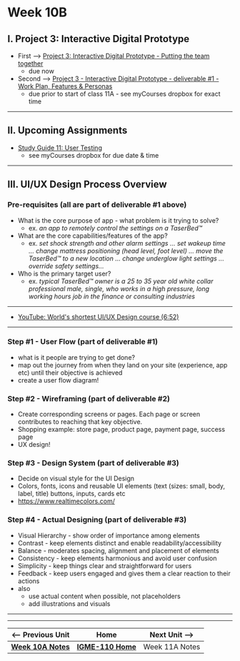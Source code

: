 # Week 10B

## I. Project 3: Interactive Digital Prototype
- First --> [Project 3: Interactive Digital Prototype - Putting the team together](../documents/p3-put-team-together.md)
  - due now
- Second --> [Project 3 - Interactive Digital Prototype - deliverable #1 - Work Plan, Features & Personas](../documents/p3-work-plan.md)
  - due prior to start of class 11A - see myCourses dropbox for exact time

---

## II. Upcoming Assignments

- [Study Guide 11: User Testing](https://docs.google.com/document/d/1f5h_8OBTGzORzFFOK5QamQqt4XgW4_Xe_ERmpZ9bmU0/edit?usp=sharing)
  - see myCourses dropbox for due date & time
 
---

## III. UI/UX Design Process Overview

### Pre-requisites (all are part of deliverable #1 above)
- What is the core purpose of app - what problem is it trying to solve?
  - ex. *an app to remotely control the settings on a TaserBed&trade;*
- What are the core capabilities/features of the app?
  - ex. *set shock strength and other alarm settings ... set wakeup time ... change mattress positioning (head level, foot level) ... move the TaserBed&trade; to a new location ... change underglow light settings ... override safety settings...*
- Who is the primary target user?
  - ex. *typical TaserBed&trade; owner is a 25 to 35 year old white collar professional male, single, who works in a high pressure, long working hours job in the finance or consulting industries*

---

- [YouTube: World's shortest UI/UX Design course (6:52)](https://www.youtube.com/watch?v=wIuVvCuiJhU)

---

### Step #1 - User Flow (part of deliverable #1)
- what is it people are trying to get done?
- map out the journey from when they land on your site (experience, app etc) until their objective is achieved
- create a user flow diagram!

### Step #2 - Wireframing (part of deliverable #2)
- Create corresponding screens or pages. Each page or screen contributes to reaching that key objective.
- Shopping example: store page, product page, payment page, success page 
- UX design!

### Step #3 - Design System (part of deliverable #3)
- Decide on visual style for the UI Design
- Colors, fonts, icons and reusable UI elements (text (sizes: small, body, label, title) buttons, inputs, cards etc
- https://www.realtimecolors.com/

### Step #4 - Actual Designing (part of deliverable #3)
- Visual Hierarchy - show order of importance among elements
- Contrast - keep elements distinct and enable readability/accessibility
- Balance - moderates spacing, alignment and placement of elements
- Consistency - keep elements harmonious and avoid user confusion
- Simplicity - keep things clear and straightforward for users
- Feedback - keep users engaged and gives them a clear reaction to their actions
- also
  - use actual content when possible, not placeholders
  - add illustrations and visuals

---
---

| <-- Previous Unit | Home | Next Unit -->
| --- | --- | --- 
|   [**Week 10A Notes**](10A.md)  |  [**IGME-110 Home**](../) | Week 11A Notes
